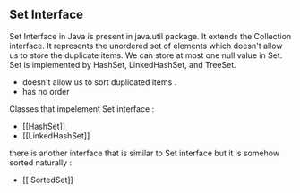 ## Set Interface

Set Interface in Java is present in java.util package. It extends the Collection interface. It represents the unordered set of elements which doesn't allow us to store the duplicate items. We can store at most one null value in Set. Set is implemented by HashSet, LinkedHashSet, and TreeSet.


- doesn't allow us to sort duplicated items .
- has no order 




Classes that impelement Set interface :
-  [[HashSet]]
- [[LinkedHashSet]]



there is another interface that is similar to Set interface but it is somehow sorted naturally :
- [[ SortedSet]]




